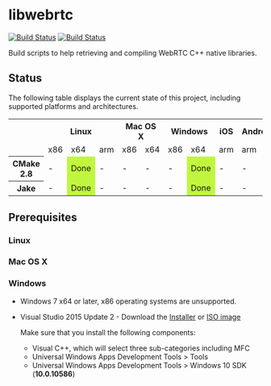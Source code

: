 # libwebrtc

[![Build Status][travis-img]][travis-href]
[![Build Status][appveyor-img]][appveyor-href]

Build scripts to help retrieving and compiling WebRTC C++ native libraries.

## Status

The following table displays the current state of this project, including 
supported platforms and architectures.

<table>
  <tr>
    <th></th>
    <th colspan="3">Linux</th>
    <th colspan="2">Mac OS X</th>
    <th colspan="2">Windows</th>
    <th colspan="1">iOS</th>
    <th colspan="1">Android</th>
  </tr>
  <tr>
    <td></td>
    <td>x86</td>
    <td>x64</td>
    <td>arm</td>
    <td>x86</td>
    <td>x64</td>
    <td>x86</td>
    <td>x64</td>
    <td>arm</td>
    <td>arm</td>
  </tr>
  <tr>
    <th>CMake 2.8</th>
    <td>-</td>
    <td bgcolor="#C0F73E">Done</td>
    <td>-</td>
    <td>-</td>
    <td>-</td>
    <td>-</td>
    <td bgcolor="#C0F73E">Done</td>
    <td>-</td>
    <td>-</td>
  </tr>
  <tr>
    <th>Jake</th>
    <td>-</td>
    <td bgcolor="#C0F73E">Done</td>
    <td>-</td>
    <td>-</td>
    <td>-</td>
    <td>-</td>
    <td bgcolor="#C0F73E">Done</td>
    <td>-</td>
    <td>-</td>
  </tr>
</table>

## Prerequisites

### Linux

### Mac OS X

### Windows

* Windows 7 x64 or later, x86 operating systems are unsupported.
* Visual Studio 2015 Update 2 - Download the [Installer](vs2015-installer) or
[ISO image](vs2015-iso)

  Make sure that you install the following components:
  
  * Visual C++, which will select three sub-categories including MFC
  * Universal Windows Apps Development Tools > Tools
  * Universal Windows Apps Development Tools > Windows 10 SDK (**10.0.10586**)

[appveyor-img]:https://ci.appveyor.com/api/projects/status/yd1s303md3tt4w9a?svg=true
[appveyor-href]:https://ci.appveyor.com/project/aisouard/libwebrtc
[travis-img]:https://travis-ci.org/aisouard/libwebrtc.svg?branch=master
[travis-href]:https://travis-ci.org/aisouard/libwebrtc
